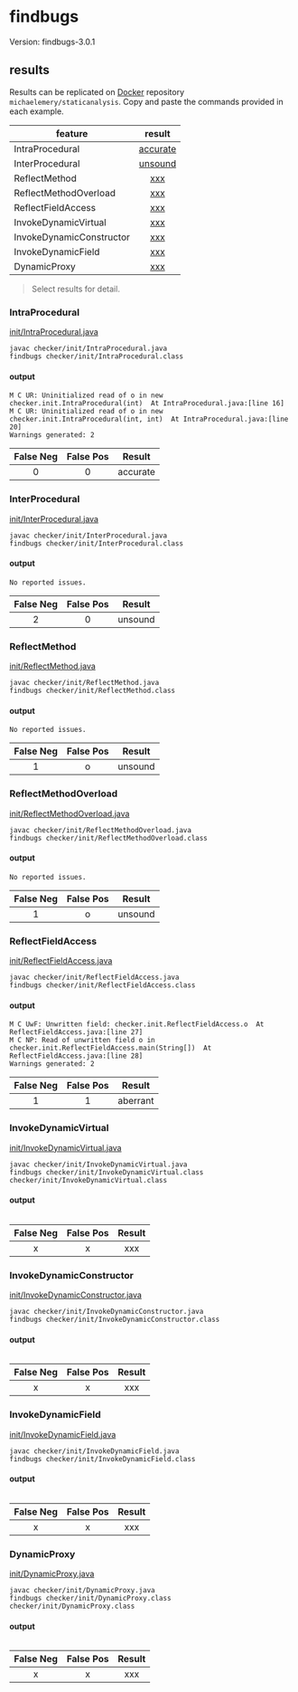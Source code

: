 # findbugs

Version: findbugs-3.0.1

## results

Results can be replicated on [Docker](https://docs.docker.com/docker-hub/) repository `michaelemery/staticanalysis`. Copy and paste the commands provided in each example.

| feature | result |
| --- | :---: |
| IntraProcedural | [accurate](https://github.com/michaelemery/staticanalysis/blob/master/checker/init/findbugs.md#IntraProcedural) |
| InterProcedural | [unsound](https://github.com/michaelemery/staticanalysis/blob/master/checker/init/findbugs.md#InterProcedural) |
| ReflectMethod | [xxx](https://github.com/michaelemery/staticanalysis/blob/master/checker/init/findbugs.md#reflectmethodinvoke) |
| ReflectMethodOverload | [xxx](https://github.com/michaelemery/staticanalysis/blob/master/checker/init/findbugs.md#reflectmethodinvoke) |
| ReflectFieldAccess | [xxx](https://github.com/michaelemery/staticanalysis/blob/master/checker/init/findbugs.md#reflectoverloadinvoke) |
| InvokeDynamicVirtual | [xxx](https://github.com/michaelemery/staticanalysis/blob/master/checker/init/findbugs.md#reflectmethodhandle) |
| InvokeDynamicConstructor | [xxx](https://github.com/michaelemery/staticanalysis/blob/master/checker/init/findbugs.md#reflectfieldaccess) |
| InvokeDynamicField | [xxx](https://github.com/michaelemery/staticanalysis/blob/master/checker/init/findbugs.md#reflectfieldaccess) |
| DynamicProxy | [xxx](https://github.com/michaelemery/staticanalysis/blob/master/checker/init/findbugs.md#dynamicproxy) |

> Select results for detail.

### IntraProcedural

[init/IntraProcedural.java](https://github.com/michaelemery/staticanalysis/blob/master/checker/init/IntraProcedural.java)

```
javac checker/init/IntraProcedural.java
findbugs checker/init/IntraProcedural.class
```

#### output

```
M C UR: Uninitialized read of o in new checker.init.IntraProcedural(int)  At IntraProcedural.java:[line 16]
M C UR: Uninitialized read of o in new checker.init.IntraProcedural(int, int)  At IntraProcedural.java:[line 20]
Warnings generated: 2
```

| False Neg | False Pos | Result |
| :---: | :---: | :---: |
| 0 | 0 | accurate |

### InterProcedural

[init/InterProcedural.java](https://github.com/michaelemery/staticanalysis/blob/master/checker/init/InterProcedural.java)

```
javac checker/init/InterProcedural.java
findbugs checker/init/InterProcedural.class
```

#### output

```
No reported issues.
```

| False Neg | False Pos | Result |
| :---: | :---: | :---: |
| 2 | 0 | unsound |

### ReflectMethod

[init/ReflectMethod.java](https://github.com/michaelemery/staticanalysis/blob/master/checker/init/ReflectMethod.java)

```
javac checker/init/ReflectMethod.java
findbugs checker/init/ReflectMethod.class
```

#### output

```
No reported issues.
```

| False Neg | False Pos | Result |
| :---: | :---: | :---: |
| 1 | o | unsound |

### ReflectMethodOverload

[init/ReflectMethodOverload.java](https://github.com/michaelemery/staticanalysis/blob/master/checker/init/ReflectMethodOverload.java)

```
javac checker/init/ReflectMethodOverload.java
findbugs checker/init/ReflectMethodOverload.class
```

#### output

```
No reported issues.
```

| False Neg | False Pos | Result |
| :---: | :---: | :---: |
| 1 | o | unsound |

### ReflectFieldAccess

[init/ReflectFieldAccess.java](https://github.com/michaelemery/staticanalysis/blob/master/checker/init/ReflectFieldAccess.java)

```
javac checker/init/ReflectFieldAccess.java
findbugs checker/init/ReflectFieldAccess.class
```

#### output

```
M C UwF: Unwritten field: checker.init.ReflectFieldAccess.o  At ReflectFieldAccess.java:[line 27]
M C NP: Read of unwritten field o in checker.init.ReflectFieldAccess.main(String[])  At ReflectFieldAccess.java:[line 28]
Warnings generated: 2
```

| False Neg | False Pos | Result |
| :---: | :---: | :---: |
| 1 | 1 | aberrant |

### InvokeDynamicVirtual

[init/InvokeDynamicVirtual.java](https://github.com/michaelemery/staticanalysis/blob/master/checker/init/InvokeDynamicVirtual.java)

```
javac checker/init/InvokeDynamicVirtual.java
findbugs checker/init/InvokeDynamicVirtual.class checker/init/InvokeDynamicVirtual.class
```

#### output

```

```

| False Neg | False Pos | Result |
| :---: | :---: | :---: |
| x | x | xxx |

### InvokeDynamicConstructor

[init/InvokeDynamicConstructor.java](https://github.com/michaelemery/staticanalysis/blob/master/checker/init/InvokeDynamicConstructor.java)

```
javac checker/init/InvokeDynamicConstructor.java
findbugs checker/init/InvokeDynamicConstructor.class
```

#### output

```

```

| False Neg | False Pos | Result |
| :---: | :---: | :---: |
| x | x | xxx |

### InvokeDynamicField

[init/InvokeDynamicField.java](https://github.com/michaelemery/staticanalysis/blob/master/checker/init/InvokeDynamicField.java)

```
javac checker/init/InvokeDynamicField.java
findbugs checker/init/InvokeDynamicField.class
```

#### output

```

```

| False Neg | False Pos | Result |
| :---: | :---: | :---: |
| x | x | xxx |

### DynamicProxy

[init/DynamicProxy.java](https://github.com/michaelemery/staticanalysis/blob/master/checker/init/DynamicProxy.java)

```
javac checker/init/DynamicProxy.java
findbugs checker/init/DynamicProxy.class checker/init/DynamicProxy.class
```

#### output

```

```

| False Neg | False Pos | Result |
| :---: | :---: | :---: |
| x | x | xxx |
